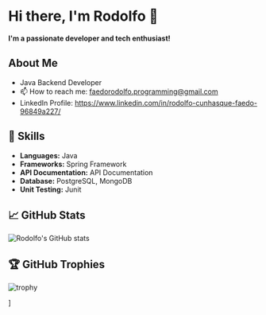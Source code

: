 # Hi there, I'm Rodolfo 👋

**I'm a passionate developer and tech enthusiast!**

## About Me

- Java Backend Developer 
- 📫 How to reach me: faedorodolfo.programming@gmail.com
- LinkedIn Profile: https://www.linkedin.com/in/rodolfo-cunhasque-faedo-96849a227/


## 🚀 Skills 
- **Languages:** Java
- **Frameworks:** Spring Framework
- **API Documentation:** API Documentation
- **Database:** PostgreSQL, MongoDB
- **Unit Testing:** Junit


## 📈 GitHub Stats
![Rodolfo's GitHub stats](https://github-readme-stats.vercel.app/api?username=rodolfocfaedo&show_icons=true&theme=radical)

## 🏆 GitHub Trophies
![trophy](https://github-profile-trophy.vercel.app/?username=rodolfocfaedo&theme=onedark)

]



